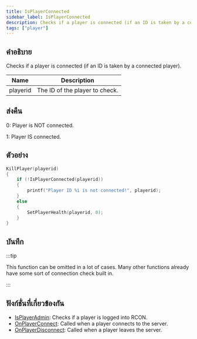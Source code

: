 ```yaml
---
title: IsPlayerConnected
sidebar_label: IsPlayerConnected
description: Checks if a player is connected (if an ID is taken by a connected player).
tags: ["player"]
---
```


## คำอธิบาย

Checks if a player is connected (if an ID is taken by a connected player).

| Name     | Description                    |
| -------- | ------------------------------ |
| playerid | The ID of the player to check. |

## ส่งคืน

0: Player is NOT connected.

1: Player IS connected.

## ตัวอย่าง

```c
KillPlayer(playerid)
{
    if (!IsPlayerConnected(playerid))
    {
        printf("Player ID %i is not connected!", playerid);
    }
    else
    {
        SetPlayerHealth(playerid, 0);
    }
}
```

## บันทึก

:::tip

This function can be omitted in a lot of cases. Many other functions already have some sort of connection check built in.

:::

## ฟังก์ชั่นที่เกี่ยวข้องกัน

- [IsPlayerAdmin](IsPlayerAdmin): Checks if a player is logged into RCON.
- [OnPlayerConnect](../callbacks/OnPlayerConnect): Called when a player connects to the server.
- [OnPlayerDisconnect](../callbacks/OnPlayerDisconnect): Called when a player leaves the server.
